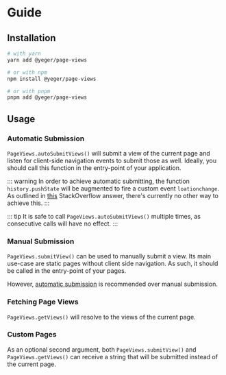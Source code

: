 # Guide

<ViewCounter />

## Installation

```bash
# with yarn
yarn add @yeger/page-views

# or with npm
npm install @yeger/page-views

# or with pnpm
pnpm add @yeger/page-views
```

## Usage

### Automatic Submission

`PageViews.autoSubmitViews()` will submit a view of the current page and listen for client-side navigation events to submit those as well.
Ideally, you should call this function in the entry-point of your application.

::: warning
In order to achieve automatic submitting, the function `history.pushState` will be augmented to fire a custom event `loationchange`.
As outlined in [this](https://stackoverflow.com/a/52809105) StackOverflow answer, there's currently no other way to achieve this.
:::

::: tip
It is safe to call `PageViews.autoSubmitViews()` multiple times, as consecutive calls will have no effect.
:::

### Manual Submission

`PageViews.submitView()` can be used to manually submit a view.
Its main use-case are static pages without client side navigation.
As such, it should be called in the entry-point of your pages.

However, [automatic submission](./#automatic-submission) is recommended over manual submission.

### Fetching Page Views

`PageViews.getViews()` will resolve to the views of the current page.

### Custom Pages

As an optional second argument, both `PageViews.submitView()` and `PageViews.getViews()` can receive a string that will be submitted instead of the current page.

